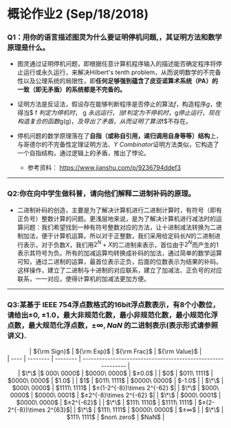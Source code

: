 # 概论作业2 (Sep/18/2018)

### Q1：用你的语言描述图灵为什么要证明停机问题,，其证明方法和数学原理是什么。

* 图灵通过证明停机问题，即根据任意计算机程序输入的描述能否确定程序将停止运行或永久运行，来解决Hilbert's tenth problem，从而说明数学的不完备性以及公理系统的局限性，即**任何足够强到蕴含了皮亚诺算术系统（PA）的一致（即无矛盾）的系统都是不完备的。**

* 证明方法是反证法，假设存在能够判断程序是否停止的算法$f$，构造程序$g$，使得当$ f $判定为停机时，$ g $永远运行，当$f$判定为不停机时，$g$停止运行，现在构造复合的函数$g(g)$，及导出了矛盾，从而证明了算法$f$不存在。

* 停机问题的数学原理落在了**自指（或称自引用，递归调用自身等等）结构**上，与哥德尔的不完备性定理证明方法、*Y Combinator*证明方法类似，它构造了一个自指结构，通过逻辑上的矛盾，推出了悖论。

   * 参考资料： <https://www.jianshu.com/p/9236794ddef3>

***

### Q2:你在向中学生做科普，请向他们解释二进制补码的原理。

* 二进制补码的创造，主要是为了解决计算机进行二进制计算时，有符号（即有正负号）整数计算的问题。更浅层地来说，是为了解决计算机进行减法时的运算问题：我们希望找到一种有符号整数对应的方法，让十进制减法转换为二进制加法，便于计算机运算。所以对于正整数，我们采用给定码长$N$的二进制进行表示，对于负数$X$，我们用$2^N+X$的二进制来表示，首位由于$2^N$而产生的$1$表示其符号为负。所有的加减运算均转换成补码的加法，通过简单的数学运算可知，通过二进制的运算，最首位表示正负，后面的位数表示为结果的补码。这样操作，建立了二进制与十进制的对应联系，建立了加减法、正负号的对应联系，一一对应，使得计算机的加减法更加方便。

***

### Q3:某基于 IEEE 754浮点数格式的16bit浮点数表示，有8个小数位，请给出$±0$, $±1.0$，最大非规范化数，最小非规范化数，最小规范化浮点数，最大规范化浮点数，$±∞$, $NaN$ 的二进制表示(表示形式请参照讲义).

<div align="center">| ${\rm Sign}$ | ${\rm Exp}$       |  ${\rm Frac}$      |  ${\rm Value}$                                                         |</div>
<div align="center">| ---- | -------- | -------- | ------------------------------------------------------------ |
<div align="center">| $\*\$    |$ 000\ 0000$ | $0000\ 0000$ | $±0.0$                                                         |
| $0$    | $011\ 1111$ | $0000\ 0000$ | $1.0$                                                          |
| $1$    | $011\ 1111$ | $0000\ 0000$ | $-1.0$                                                         |
| $\*\$     | $000\ 0000$ | $1111\ 1111$ | $±(1-2^{-8})\times 2^{-62} $|
| $\*\$     | $000\ 0000$ | $0000\ 0001$ | $±2^{-8}\times 2^{-62} $|
| $\*\$     | $000\ 0001$ | $0000\ 0000$ | $±2^{-62}$ |
| $\*\$    | $111\ 1110$ | $1111\ 1111$ | $±(2-2^{-8})\times 2^{63}$|
| $\*\$   | $111\ 1111$ | $0000\ 0000$ | $±∞$                                                           |
| $\*\$   | $111\ 1111$ | $non\ zero$   | $NaN$                                                          |
